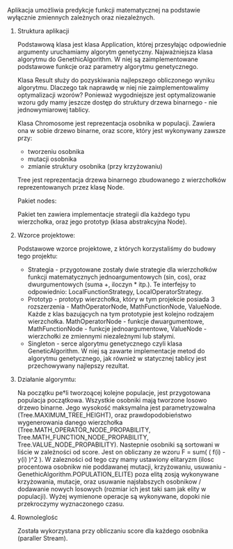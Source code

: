 Aplikacja umożliwia predykcje funkcji matematycznej na podstawie wyłącznie zmiennych zależnych oraz niezależnych.

1. Struktura aplikacji

    Podstawową klasa jest klasa Application, której przesyłając odpowiednie argumenty uruchamiamy algorytm genetyczny.
    Najważniejsza klasa algorytmu do GenethicAlgorithm. W niej są zaimplementowane podstawowe funkcje oraz parametry algorytmu genetycznego.
    
    Klasa Result służy do pozyskiwania najlepszego obliczonego wyniku algorytmu. Dlaczego tak naprawdę w niej nie zaimplementowalimy optymalizacji wzorów? Ponieważ wygodniejsze jest optymalizowanie wzoru gdy mamy jeszcze dostęp do struktury drzewa binarnego - nie jednowymiarowej tablicy. 
    
    Klasa Chromosome jest reprezentacja osobnika w populacji. Zawiera ona w sobie drzewo binarne, oraz score, który jest wykonywany zawsze przy:
     * tworzeniu osobnika
     * mutacji osobnika
     * zmianie struktury osobnika (przy krzyżowaniu)
     
    Tree jest reprezentacja drzewa binarnego zbudowanego z wierzchołków reprezentowanych przez klasę Node.
    
    Pakiet nodes:
    
    Pakiet ten zawiera implementacje strategii dla każdego typu wierzchołka, oraz jego prototyp (klasa abstrakcyjna Node).

2. Wzorce projektowe:

    Podstawowe wzorce projektowe, z których korzystaliśmy do budowy tego projektu:
    * Strategia - przygotowane zostały dwie strategie dla wierzchołków funkcji matematycznych jednoargumentowych (sin, cos), oraz dwurgumentowych (suma +, iloczyn * itp.).
     Te interfejsy to odpowiednio: LocalFunctionStrategy, LocalOperatorStrategy.
    * Prototyp - prototyp wierzchołka, który w tym projekcie posiada 3 rozszerzenia - MathOperatorNode, MathFunctionNode, ValueNode.
    Każde z klas bazujących na tym prototypie jest kolejno rodzajem wierzchołka. MathOperatorNode - funkcje dwuargumentowe, MathFunctionNode - funkcje jednoargumentowe, ValueNode - wierzchołki ze zmiennymi niezależnymi lub stałymi.
    * Singleton - serce algorytmu genetycznego czyli klasa GeneticAlgorithm. W niej są zawarte implementacje metod do algorytmu genetycznego, jak również w statycznej tablicy jest przechowywany najlepszy rezultat.
 
3. Działanie algorymtu:

    Na początku pe†li tworzoącej kolejne populacje, jest przygotowana populacja początkowa. Wszystkie osobniki mają tworzone losowo drzewo binarne. Jego wysokość maksymalna jest parametryzowalna (Tree.MAXIMUM_TREE_HEIGHT), oraz prawdopodobieństwo wygenerowania danego wierzchołka (Tree.MATH_OPERATOR_NODE_PROPABILITY, Tree.MATH_FUNCTION_NODE_PROPABILITY, Tree.VALUE_NODE_PROPABILITY).
    Nastepnie osobniki są sortowani w liście w zależności od score.
    Jest on obliczany ze wzoru F = sum( ( f(i) - y(i) )^2 ).
    W zalezności od tego czy mamy ustawiony elitaryzm (ilosc procentowa osobnikw nie poddawanej mutacji, krzyżowaniu, usuwaniu - GenethicAlgorithm.POPULATION_ELITE) poza elitą zosją wykonywane krzyżowania, mutacje, oraz usuwanie najsłabszych osobnikow / dodawanie nowych losowych (rozmiar ich jest taki sam jak elity w populacji).
    Wyżej wymienone operacje są wykonywane, dopoki nie przekroczymy wyznaczonego czasu.
    
4. Rownoleglośc 
 
    Została wykorzystana przy obliczaniu score dla każdego osobnika (paraller Stream).